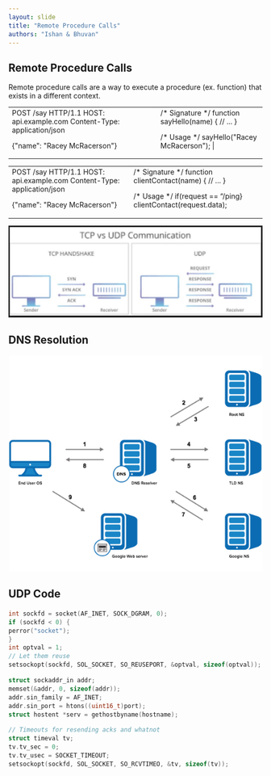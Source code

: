 ```yaml
---
layout: slide
title: "Remote Procedure Calls"
authors: "Ishan & Bhuvan"
---
```


## Remote Procedure Calls

Remote procedure calls are a way to execute a procedure (ex. function) that exists in a different context. 

<vertical />

<table class="reveal" >
<tr>
<td>
POST /say HTTP/1.1
HOST: api.example.com
Content-Type: application/json

{"name": "Racey McRacerson"}
</td>
<td>
/* Signature */
function sayHello(name) {
  // ...
}

/* Usage */
sayHello("Racey McRacerson");          |
</td>
</tr>
</table>

<vertical />

<table class="reveal" >
<tr>
<td>
POST /say HTTP/1.1
HOST: api.example.com
Content-Type: application/json

{"name": "Racey McRacerson"}
</td>
<td>
/* Signature */
function clientContact(name) {
// ...
}

/* Usage */
if(request == “/ping}
clientContact(request.data);

</td>
</tr>
</table>

<vertical />

![UDP Communication](/images/udp_communication.png)

<horizontal />

## DNS Resolution

<vertical />

![DNS Resolution](/images/dns.png)

## UDP Code

```c
int sockfd = socket(AF_INET, SOCK_DGRAM, 0);
if (sockfd < 0) {
perror("socket");
}
int optval = 1;
// Let them reuse
setsockopt(sockfd, SOL_SOCKET, SO_REUSEPORT, &optval, sizeof(optval));
```

<vertical />

```c
struct sockaddr_in addr;
memset(&addr, 0, sizeof(addr));
addr.sin_family = AF_INET;
addr.sin_port = htons((uint16_t)port);
struct hostent *serv = gethostbyname(hostname);
```

<vertical />

```c
// Timeouts for resending acks and whatnot
struct timeval tv;
tv.tv_sec = 0;
tv.tv_usec = SOCKET_TIMEOUT;
setsockopt(sockfd, SOL_SOCKET, SO_RCVTIMEO, &tv, sizeof(tv));
```

